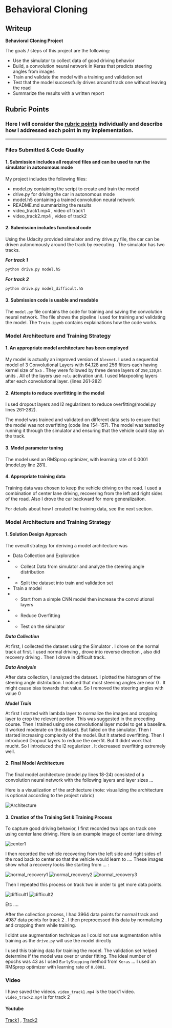 # **Behavioral Cloning** 

## Writeup 


**Behavioral Cloning Project**

The goals / steps of this project are the following:
* Use the simulator to collect data of good driving behavior
* Build, a convolution neural network in Keras that predicts steering angles from images
* Train and validate the model with a training and validation set
* Test that the model successfully drives around track one without leaving the road
* Summarize the results with a written report


[//]: # (Image References)

[arch]: ./images/model_arch.png "Model Architecture"
[normal_center]: ./images/center1.jpg "Center Lane Normal"
[normal_recovery1]: ./images/recovery1.jpg "Recovery Image"
[normal_recovery2]: ./images/recovery2.jpg "Recovery Image"
[normal_recovery3]: ./images/recovery3.jpg "Recovery Image"
[difficult1]: ./images/difficult1.jpg "Difficult track Image"
[difficult2]: ./images/difficult2.jpg "Difficult track Image"

## Rubric Points
### Here I will consider the [rubric points](https://review.udacity.com/#!/rubrics/432/view) individually and describe how I addressed each point in my implementation.  

---
### Files Submitted & Code Quality

#### 1. Submission includes all required files and can be used to run the simulator in autonomous mode

My project includes the following files:
* model.py containing the script to create and train the model
* drive.py for driving the car in autonomous mode
* model.h5 containing a trained convolution neural network 
* README.md summarizing the results
* video_track1.mp4 , video of track1
* video_track2.mp4  , video of track2

#### 2. Submission includes functional code
Using the Udacity provided simulator and my drive.py file, the car can be driven autonomously around the track by executing . The simulator has two tracks.

***For track 1***

```sh
python drive.py model.h5
```

***For track 2***
```sh
python drive.py model_difficult.h5
```

#### 3. Submission code is usable and readable

The `model.py` file contains the code for training and saving the convolution neural network. The file shows the pipeline I used for training and validating the model. The `Train.ipynb` contains  explainations how the code works.

### Model Architecture and Training Strategy

#### 1. An appropriate model architecture has been employed

My model is actually an improved version of `Alexnet`. I used a sequential model of 3 Convolutional Layers with 64,128 and 256 filters each having kernel size of `5x5` . They were followed by three dense layers of `250`,`120`,`84` units . All of the layers use `relu` activation unit. I used Maxpooling layers after each convolutional layer. (lines 261-282)
#### 2. Attempts to reduce overfitting in the model

I used dropout layers and l2 regularizers to reduce overfitting(model.py lines 261-282). 

The model was trained and validated on different data sets to ensure that the model was not overfitting (code line 154-157). The model was tested by running it through the simulator and ensuring that the vehicle could stay on the track.

#### 3. Model parameter tuning

The model used an RMSprop optimizer, with learning rate of 0.0001 (model.py line 281).

#### 4. Appropriate training data

Training data was chosen to keep the vehicle driving on the road. I used a combination of center lane driving, recovering from the left and right sides of the road. Also I drove the car backward for more generalizaiton. 

For details about how I created the training data, see the next section. 

### Model Architecture and Training Strategy

#### 1. Solution Design Approach

The overall strategy for deriving a model architecture was 
- Data Collection and Exploration
- - Collect Data from simulator and analyze the steering angle distribution 
- - Split the dataset into train and validation set
- Train a model
- - Start from a simple CNN model then increase the convolutional layers 
- - Reduce Overfitting
- - Test on the simulator

***Data Collection***

At first, I collected the dataset using the Simulator . I drove on the normal track at first. I used normal driving , drove into reverse direction , also did recovery driving . Then I drove in difficult track. 

***Data Analysis***

After data collection, I analyzed the dataset. I plotted the histogram of the steering angle distribution. I noticed that most steering angles are near 0 . It might cause bias towards that value. So I removed the steering angles with value 0

***Model Train***

At first I started with lambda layer to normalize the images and cropping layer to crop the relevent portion. This was suggested in the preceding course. Then I trained using one convolutional layer model to get a baseline. It worked moderate on the dataset. But failed on the simulator. Then I started increasing complexity of the model. But It started overfitting. Then I introduced Dropout layers to reduce the overfit. But It didnt work that mucht. So I introduced the l2 regularizer . It decreased overfitting extremely well.



#### 2. Final Model Architecture

The final model architecture (model.py lines 18-24) consisted of a convolution neural network with the following layers and layer sizes ...

Here is a visualization of the architecture (note: visualizing the architecture is optional according to the project rubric)

![Architecture][arch]

#### 3. Creation of the Training Set & Training Process

To capture good driving behavior, I first recorded two laps on track one using center lane driving. Here is an example image of center lane driving:

![center1][normal_center]

I then recorded the vehicle recovering from the left side and right sides of the road back to center so that the vehicle would learn to .... These images show what a recovery looks like starting from ... :

![normal_recovery1][normal_recovery1]
![normal_recovery2][normal_recovery2]
![normal_recovery3][normal_recovery3]

Then I repeated this process on track two in order to get more data points.



![difficult1][difficult1]
![difficult2][difficult2]

Etc ....

After the collection process, I had 3964 data points for normal track and 4987 data points for track 2 . I then preprocessed this data by normalizing and cropping them while training.


I didnt use augmentation technique as I could not use augmentation while training as the `drive.py` will use the model directly

I used this training data for training the model. The validation set helped determine if the model was over or under fitting. The ideal number of epochs was 43 as I used `EarlyStopping` method from `Keras` ... I used an RMSprop optimizer with learning rate of `0.0001`.

### Video

I have saved the videos. `video_track1.mp4` is the track1 video. `video_track2.mp4` is for track 2

#### Youtube
[Track1](https://youtu.be/F9TkFQBPsKQ) , [Track2](https://youtu.be/33rXscdfBck)
